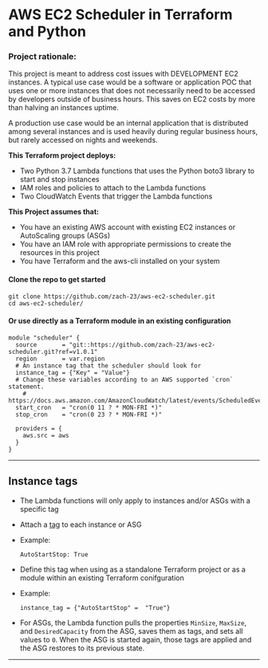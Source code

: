 # AWS EC2 Scheduler in Terraform and Python

### Project rationale:
This project is meant to address cost issues with DEVELOPMENT EC2 instances. A typical use case would be a software or application POC that uses one or more instances that does not necessarily need to be accessed by developers outside of business hours. This saves on EC2 costs by more than halving an instances uptime.

A production use case would be an internal application that is distributed among several instances and is used heavily during regular business hours, but rarely accessed on nights and weekends.

**This Terraform project deploys:**
- Two Python 3.7 Lambda functions that uses the Python boto3 library to start and stop instances
- IAM roles and policies to attach to the Lambda functions
- Two CloudWatch Events that trigger the Lambda functions

**This Project assumes that:**
- You have an existing AWS account with existing EC2 instances or AutoScaling groups (ASGs)
- You have an IAM role with appropriate permissions to create the resources in this project
- You have Terraform and the aws-cli installed on your system

#### Clone the repo to get started
```
git clone https://github.com/zach-23/aws-ec2-scheduler.git
cd aws-ec2-scheduler/
```

#### Or use directly as a Terraform module in an existing configuration
```hcl
module "scheduler" {
  source       = "git::https://github.com/zach-23/aws-ec2-scheduler.git?ref=v1.0.1"
  region       = var.region
  # An instance tag that the scheduler should look for
  instance_tag = {"Key" = "Value"}
  # Change these variables according to an AWS supported `cron` statement.
    # https://docs.aws.amazon.com/AmazonCloudWatch/latest/events/ScheduledEvents.html
  start_cron   = "cron(0 11 ? * MON-FRI *)"
  stop_cron    = "cron(0 23 ? * MON-FRI *)"

  providers = {
    aws.src = aws
  }
}
```
----------------------------------------------------------------

## Instance tags
- The Lambda functions will only apply to instances and/or ASGs with a specific tag

- Attach a [tag](https://docs.aws.amazon.com/AWSEC2/latest/UserGuide/Using_Tags.html) to each instance or ASG
- Example:
  ```
  AutoStartStop: True
  ```
- Define this tag when using as a standalone Terraform project or as a module within an existing Terraform conifguration
- Example:
  ```hcl
  instance_tag = {"AutoStartStop" =  "True"}
  ```

- For ASGs, the Lambda function pulls the properties `MinSize`, `MaxSize`, and `DesiredCapacity` from the ASG, saves them as tags, and sets all values to `0`. When the ASG is started again, those tags are applied and the ASG restores to its previous state.

----------------------------------------------------------------
